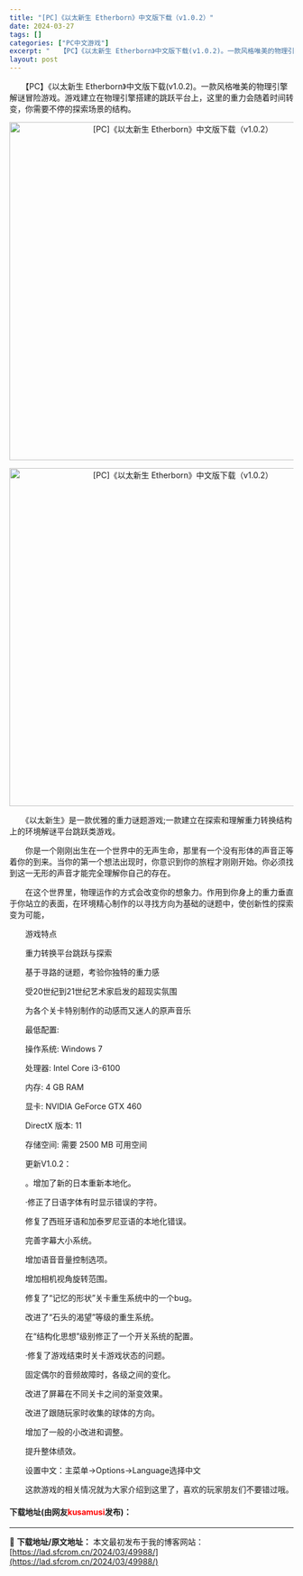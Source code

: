 ```yaml
---
title: "[PC]《以太新生 Etherborn》中文版下载（v1.0.2）"
date: 2024-03-27
tags: []
categories: ["PC中文游戏"]
excerpt: "　　【PC】《以太新生 Etherborn》中文版下载(v1.0.2)。一款风格唯美的物理引擎解谜冒险游戏。游戏建立在物理引擎搭建的跳跃平台上，这里的重力会随着时间转变，你需要不停的探索场景的结构。 　　《以太新生》是一款优雅的重力谜题游戏;一款建立在探索和理解重力转换结构上的环境解谜平台跳跃类游戏&hellip;"
layout: post
---
```


 <p>　　【PC】《以太新生 Etherborn》中文版下载(v1.0.2)。一款风格唯美的物理引擎解谜冒险游戏。游戏建立在物理引擎搭建的跳跃平台上，这里的重力会随着时间转变，你需要不停的探索场景的结构。</p> <p align="center"><img align="" border="0" src="https://lad.sfcrom.cn/wp-content/uploads/2024/03/20240327_660371e538f53.webp" width="600" alt="[PC]《以太新生 Etherborn》中文版下载（v1.0.2）" /></p> <p align="center"><img align="" border="0" src="https://lad.sfcrom.cn/wp-content/uploads/2024/03/20240327_660371e58c868.webp" width="600" alt="[PC]《以太新生 Etherborn》中文版下载（v1.0.2）" /></p> <p>　　《以太新生》是一款优雅的重力谜题游戏;一款建立在探索和理解重力转换结构上的环境解谜平台跳跃类游戏。</p> <p>　　你是一个刚刚出生在一个世界中的无声生命，那里有一个没有形体的声音正等着你的到来。当你的第一个想法出现时，你意识到你的旅程才刚刚开始。你必须找到这一无形的声音才能完全理解你自己的存在。</p> <p>　　在这个世界里，物理运作的方式会改变你的想象力。作用到你身上的重力垂直于你站立的表面，在环境精心制作的以寻找方向为基础的谜题中，使创新性的探索变为可能，</p> <p>　　游戏特点</p> <p>　　重力转换平台跳跃与探索</p> <p>　　基于寻路的谜题，考验你独特的重力感</p> <p>　　受20世纪到21世纪艺术家启发的超现实氛围</p> <p>　　为各个关卡特别制作的动感而又迷人的原声音乐</p> <p>　　最低配置:</p> <p>　　操作系统: Windows 7</p> <p>　　处理器: Intel Core i3-6100</p> <p>　　内存: 4 GB RAM</p> <p>　　显卡: NVIDIA GeForce GTX 460</p> <p>　　DirectX 版本: 11</p> <p>　　存储空间: 需要 2500 MB 可用空间</p> <p>　　更新V1.0.2：</p> <p>　　。增加了新的日本重新本地化。</p> <p>　　&middot;修正了日语字体有时显示错误的字符。</p> <p>　　修复了西班牙语和加泰罗尼亚语的本地化错误。</p> <p>　　完善字幕大小系统。</p> <p>　　增加语音音量控制选项。</p> <p>　　增加相机视角旋转范围。</p> <p>　　修复了&ldquo;记忆的形状&rdquo;关卡重生系统中的一个bug。</p> <p>　　改进了&ldquo;石头的渴望&rdquo;等级的重生系统。</p> <p>　　在&ldquo;结构化思想&rdquo;级别修正了一个开关系统的配置。</p> <p>　　&middot;修复了游戏结束时关卡游戏状态的问题。</p> <p>　　固定偶尔的音频故障时，各级之间的变化。</p> <p>　　改进了屏幕在不同关卡之间的渐变效果。</p> <p>　　改进了跟随玩家时收集的球体的方向。</p> <p>　　增加了一般的小改进和调整。</p> <p>　　提升整体绩效。</p> <p>　　设置中文：主菜单-&gt;Options-&gt;Language选择中文</p> <p>　　这款游戏的相关情况就为大家介绍到这里了，喜欢的玩家朋友们不要错过哦。</p> <p><h4>下载地址(由网友<font color="red">kusamusi</font>发布)：</h4></p> 

---
📖 **下载地址/原文地址：** 本文最初发布于我的博客网站：[https://lad.sfcrom.cn/2024/03/49988/](https://lad.sfcrom.cn/2024/03/49988/)
